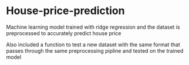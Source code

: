 # House-price-prediction
Machine learning model trained with ridge regression and the dataset is preprocessed to accurately predict house price 

Also included a function to test a new dataset with the same format that passes through the same preprocessing pipline and tested on the trained model
